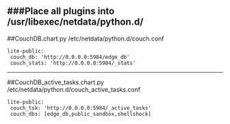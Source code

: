 ###Place all plugins into /usr/libexec/netdata/python.d/
---
##CouchDB.chart.py
/etc/netdata/python.d/couch.conf
```
lite-public:
 couch_db: 'http://0.0.0.0:5984/edge_db'
 couch_stats: 'http://0.0.0.0:5984/_stats'
```
---
##CouchDB_active_tasks.chart.py
/etc/netdata/python.d/couch_active_tasks.conf
```
lite-public:
 couch_tsk: 'http://0.0.0.0:5984/_active_tasks'
 couch_dbs: [edge_db,public_sandbox,shellshock]
```

